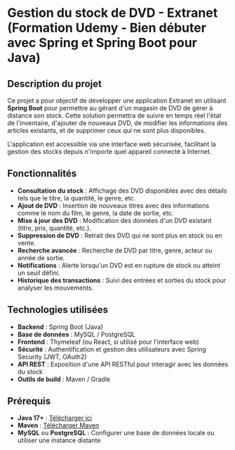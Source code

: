 # Gestion du stock de DVD - Extranet (Formation Udemy - Bien débuter avec Spring et Spring Boot pour Java)

## Description du projet

Ce projet a pour objectif de développer une application Extranet en utilisant **Spring Boot** pour permettre au gérant d'un magasin de DVD de gérer à distance son stock. Cette solution permettra de suivre en temps réel l'état de l'inventaire, d'ajouter de nouveaux DVD, de modifier les informations des articles existants, et de supprimer ceux qui ne sont plus disponibles.

L'application est accessible via une interface web sécurisée, facilitant la gestion des stocks depuis n'importe quel appareil connecté à Internet.

## Fonctionnalités

- **Consultation du stock** : Affichage des DVD disponibles avec des détails tels que le titre, la quantité, le genre, etc.
- **Ajout de DVD** : Insertion de nouveaux titres avec des informations comme le nom du film, le genre, la date de sortie, etc.
- **Mise à jour des DVD** : Modification des données d'un DVD existant (titre, prix, quantité, etc.).
- **Suppression de DVD** : Retrait des DVD qui ne sont plus en stock ou en vente.
- **Recherche avancée** : Recherche de DVD par titre, genre, acteur ou année de sortie.
- **Notifications** : Alerte lorsqu'un DVD est en rupture de stock ou atteint un seuil défini.
- **Historique des transactions** : Suivi des entrées et sorties du stock pour analyser les mouvements.

## Technologies utilisées

- **Backend** : Spring Boot (Java)
- **Base de données** : MySQL / PostgreSQL
- **Frontend** : Thymeleaf (ou React, si utilisé pour l'interface web)
- **Sécurité** : Authentification et gestion des utilisateurs avec Spring Security (JWT, OAuth2)
- **API REST** : Exposition d'une API RESTful pour interagir avec les données du stock
- **Outils de build** : Maven / Gradle

## Prérequis

- **Java 17+** : [Télécharger ici](https://www.oracle.com/java/technologies/javase-jdk17-downloads.html)
- **Maven** : [Télécharger Maven](https://maven.apache.org/download.cgi)
- **MySQL** ou **PostgreSQL** : Configurer une base de données locale ou utiliser une instance distante

